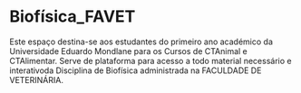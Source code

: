 # Biofísica_FAVET
Este espaço destina-se aos estudantes do primeiro ano académico da Universidade Eduardo Mondlane para os Cursos de CTAnimal e CTAlimentar. Serve de plataforma para acesso a todo material necessário e interativoda Disciplina de Biofísica administrada na FACULDADE DE VETERINÁRIA.
